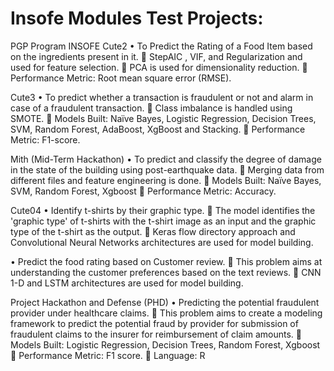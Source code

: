 # Insofe Modules Test Projects:
PGP Program INSOFE
Cute2
•	To Predict the Rating of a Food Item based on the ingredients present in it. 
	StepAIC , VIF, and Regularization and used for feature selection.
	PCA is used for dimensionality reduction. 
	Performance Metric: Root mean square error (RMSE).

Cute3
•	To predict whether a transaction is fraudulent or not and alarm in case of a fraudulent transaction.
	Class imbalance is handled using SMOTE.
	Models Built: Naïve Bayes, Logistic Regression, Decision Trees, SVM, Random Forest, AdaBoost, XgBoost and Stacking.
	Performance Metric: F1-score.

Mith (Mid-Term Hackathon)
•	To predict and classify the degree of damage in the state of the building using post-earthquake data.
	Merging data from different files and feature engineering is done.
	Models Built: Naïve Bayes, SVM, Random Forest, Xgboost
	Performance Metric: Accuracy.

Cute04
•	Identify t-shirts by their graphic type.
	The model identifies the 'graphic type' of t-shirts with the t-shirt image as an input and the graphic type of the t-shirt as the output.
	Keras flow directory approach and Convolutional Neural Networks architectures are used for model building.

•	Predict the food rating based on Customer review.
	This problem aims at understanding the customer preferences based on the text reviews.
	CNN 1-D and LSTM architectures are used for model building.

Project Hackathon and Defense (PHD)
•	Predicting the potential fraudulent provider under healthcare claims.
	This problem aims to create a modeling framework to predict the potential fraud by provider for submission of fraudulent claims to the insurer for reimbursement of claim amounts.
	Models Built: Logistic Regression, Decision Trees, Random Forest, Xgboost
	Performance Metric: F1 score.
	Language: R 
